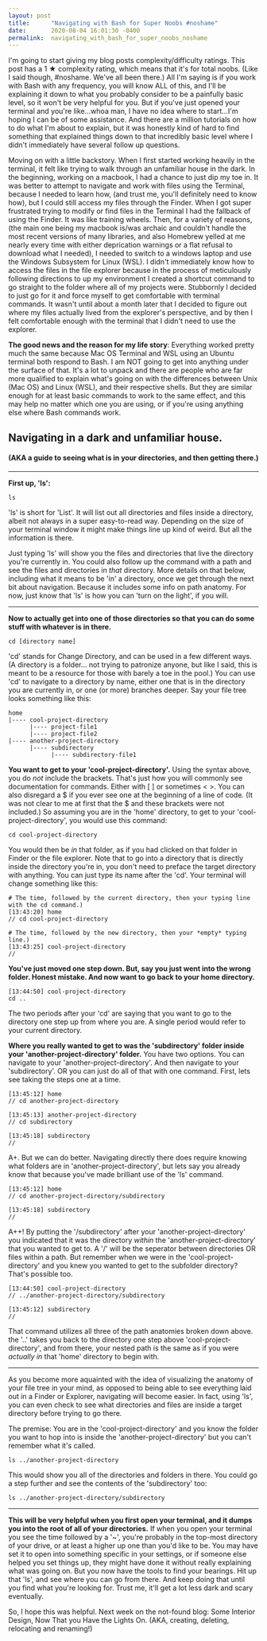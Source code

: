 ```yaml
---
layout: post
title:      "Navigating with Bash for Super Noobs #noshame"
date:       2020-08-04 16:01:30 -0400
permalink:  navigating_with_bash_for_super_noobs_noshame
---
```


I'm going to start giving my blog posts complexity/difficulty ratings. This post has a 1 ★ complexity rating, which means that it's for total noobs. (Like I said though, #noshame. We've all been there.) All I'm saying is if you work with Bash with any frequency, you will know ALL of this, and I'll be explaining it down to what you probably consider to be a painfully basic level, so it won't be very helpful for you. But if you've just opened your terminal and you're like...whoa man, I have no idea where to start...I'm hoping I can be of some assistance. And there are a million tutorials on how to do what I'm about to explain, but it was honestly kind of hard to find something that explained things down to that incredibly basic level where I didn't immediately have several follow up questions.

Moving on with a little backstory. When I first started working heavily in the terminal, it felt like trying to walk through an unfamiliar house in the dark. In the beginning, working on a macbook, I had a chance to just dip my toe in. It was better to attempt to navigate and work with files using the Terminal, because I needed to learn how, (and trust me, you'll definitely need to know how), but I could still access my files through the Finder. When I got super frustrated trying to modify or find files in the Terminal I had the fallback of using the Finder. It was like training wheels. Then, for a variety of reasons, (the main one being my macbook is/was archaic and couldn't handle the most recent versions of many libraries, and also Homebrew yelled at me nearly every time with either deprication warnings or a flat refusal to download what I needed), I needed to switch to a windows laptop and use the Windows Subsystem for Linux (WSL). I didn't immediately know how to access the files in the file explorer because in the process of meticulously following directions to up my environment I created a shortcut command to go straight to the folder where all of my projects were. Stubbornly I decided to just go for it and force myself to get comfortable with terminal commands. It wasn't until about a month later that I decided to figure out where my files actually lived from the explorer's perspective, and by then I felt comfortable enough with the terminal that I didn't need to use the explorer. 

**The good news and the reason for my life story**: Everything worked pretty much the same because Mac OS Terminal and WSL using an Ubuntu terminal both respond to Bash. I am NOT going to get into anything under the surface of that. It's a lot to unpack and there are people who are far more qualified to explain what's going on with the differences between Unix (Mac OS) and Linux (WSL), and their respective shells. But they are similar enough for at least basic commands to work to the same effect, and this may help no matter which one you are using, or if you're using anything else where Bash commands work. 

## Navigating in a dark and unfamiliar house.
#### (AKA a guide to seeing what is in your directories, and then getting there.)
- - -
**First up, 'ls':**
```
ls
```
'ls' is short for 'List'. It will list out all directories and files inside a directory, albeit not always in a super easy-to-read way. Depending on the size of your terminal window it might make things line up kind of weird. But all the information is there. 

Just typing 'ls' will show you the files and directories that live the directory you're currently in. You could also follow up the command with a path and see the files and directories in *that* directory. More details on that below, including what it means to be 'in' a directory, once we get through the next bit about navigation. Because it includes some info on path anatomy. For now, just know that 'ls' is how you can 'turn on the light', if you will.
 
- - -  

**Now to actually get into one of those directories so that you can do some stuff with whatever is in there.**

```
cd [directory name]
```
'cd' stands for Change Directory, and can be used in a few different ways. (A directory is a folder... not trying to patronize anyone, but like I said, this is meant to be a resource for those with barely a toe in the pool.) You can use 'cd' to navigate to a directory by name, either one that is in the directory you are currently in, or one (or more) branches deeper. Say your file tree looks something like this:
```
home
|---- cool-project-directory
      |---- project-file1
      |---- project-file2
|---- another-project-directory
      |---- subdirectory
            |---- subdirectory-file1
```
**You want to get to your 'cool-project-directory'.** Using the syntax above, you do *not* include the brackets. That's just how you will commonly see documentation for commands. Either with [ ] or sometimes < >. You can also disregard a $ if you ever see one at the beginning of a line of code. (It was not clear to me at first that the $ and these brackets were not included.) So assuming you are in the 'home' directory, to get to your 'cool-project-directory', you would use this command:
```
cd cool-project-directory
```
You would then be *in* that folder, as if you had clicked on that folder in Finder or the file explorer. Note that to go into a directory that is directly inside the directory you're in, you don't need to preface the target directory with anything. You can just type its name after the 'cd'. Your terminal will change something like this:
```
# The time, followed by the current directory, then your typing line with the cd command.)
[13:43:20] home
// cd cool-project-directory

# The time, followed by the new directory, then your *empty* typing line.)
[13:43:25] cool-project-directory
// 
```
**You've just moved one step down. But, say you just went into the wrong folder. Honest mistake. And now want to go back to your home directory.**
```
[13:44:50] cool-project-directory
cd ..
```
The two periods after your 'cd' are saying that you want to go to the directory one step up from where you are. A single period would refer to your current directory.

**Where you really wanted to get to was the 'subdirectory' folder inside your 'another-project-directory' folder.** You have two options. You can navigate to your 'another-project-directory'. And then navigate to your 'subdirectory'. OR you can just do all of that with one command. First, lets see taking the steps one at a time.
```
[13:45:12] home
// cd another-project-directory

[13:45:13] another-project-directory
// cd subdirectory

[13:45:18] subdirectory
// 
```
A+. But we can do better. Navigating directly there does require knowing what folders are in 'another-project-directory', but lets say you already know that because you've made brilliant use of the 'ls' command.
```
[13:45:12] home
// cd another-project-directory/subdirectory

[13:45:18] subdirectory
// 
```
A++! By putting the '/subdirectory' after your 'another-project-directory' you indicated that it was the directory *within* the 'another-project-directory' that you wanted to get to. A '/' will be the seperator between directories OR files within a path. But remember when we were in the 'cool-project-directory' and you knew you wanted to get to the subfolder directory? That's possible too.
```
[13:44:50] cool-project-directory
// ../another-project-directory/subdirectory

[13:45:12] subdirectory
// 
```
That command utilizes all three of the path anatomies broken down above. the '..' takes you back to the directory one step above 'cool-project-directory', and from there, your nested path is the same as if you were *actually in* that 'home' directory to begin with.

- - -

As you become more aquainted with the idea of visualizing the anatomy of your file tree in your mind, as opposed to being able to see everything laid out in a Finder or Explorer, navigating will become easier. In fact, using 'ls', you can even check to see what directories and files are inside a target directory before trying to go there. 

The premise: You are in the 'cool-project-directory' and you know the folder you want to hop into is inside the 'another-project-directory' but you can't remember what it's called.
```
ls ../another-project-directory
```
This would show you all of the directories and folders in there. You could go a step further and see the contents of the 'subdirectory' too:
```
ls ../another-project-directory/subdirectory
```

- - -

**This will be very helpful when you first open your terminal, and it dumps you into the root of all of your directories.** If when you open your terminal you see the time followed by a '~', you're probably in the top-most directory of your drive, or at least a higher up one than you'd like to be. You may have set it to open into something specific in your settings, or if someone else helped you set things up, they might have done it without really explaining what was going on. But you now have the tools to find your bearings. Hit up that 'ls', and see where you can go from there. And keep doing that until you find what you're looking for. Trust me, it'll get a lot less dark and scary eventually.

So, I hope this was helpful. Next week on the not-found blog: Some Interior Design, Now That you Have the Lights On. (AKA, creating, deleting, relocating and renaming!)


